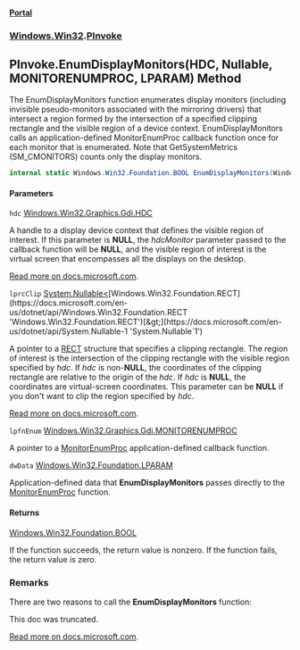 #### [Portal](index.md 'index')
### [Windows.Win32](Windows.Win32.md 'Windows.Win32').[PInvoke](PInvoke.md 'Windows.Win32.PInvoke')

## PInvoke.EnumDisplayMonitors(HDC, Nullable<RECT>, MONITORENUMPROC, LPARAM) Method

The EnumDisplayMonitors function enumerates display monitors (including invisible pseudo-monitors associated with the mirroring drivers) that intersect a region formed by the intersection of a specified clipping rectangle and the visible region of a device context. EnumDisplayMonitors calls an application-defined MonitorEnumProc callback function once for each monitor that is enumerated. Note that GetSystemMetrics (SM_CMONITORS) counts only the display monitors.

```csharp
internal static Windows.Win32.Foundation.BOOL EnumDisplayMonitors(Windows.Win32.Graphics.Gdi.HDC hdc, System.Nullable<Windows.Win32.Foundation.RECT> lprcClip, Windows.Win32.Graphics.Gdi.MONITORENUMPROC lpfnEnum, Windows.Win32.Foundation.LPARAM dwData);
```
#### Parameters

<a name='Windows.Win32.PInvoke.EnumDisplayMonitors(Windows.Win32.Graphics.Gdi.HDC,System.Nullable_Windows.Win32.Foundation.RECT_,Windows.Win32.Graphics.Gdi.MONITORENUMPROC,Windows.Win32.Foundation.LPARAM).hdc'></a>

`hdc` [Windows.Win32.Graphics.Gdi.HDC](https://docs.microsoft.com/en-us/dotnet/api/Windows.Win32.Graphics.Gdi.HDC 'Windows.Win32.Graphics.Gdi.HDC')

  
A handle to a display device context that defines the visible region of interest. If this parameter is <b>NULL</b>, the <i>hdcMonitor</i> parameter passed to the callback function will be <b>NULL</b>, and the visible region of interest is the virtual screen that encompasses all the displays on the desktop.  
  
[Read more on docs.microsoft.com](https://learn.microsoft.com/windows/win32/api/winuser/nf-winuser-enumdisplaymonitors#parameters 'https://learn.microsoft.com/windows/win32/api/winuser/nf-winuser-enumdisplaymonitors#parameters').

<a name='Windows.Win32.PInvoke.EnumDisplayMonitors(Windows.Win32.Graphics.Gdi.HDC,System.Nullable_Windows.Win32.Foundation.RECT_,Windows.Win32.Graphics.Gdi.MONITORENUMPROC,Windows.Win32.Foundation.LPARAM).lprcClip'></a>

`lprcClip` [System.Nullable&lt;](https://docs.microsoft.com/en-us/dotnet/api/System.Nullable-1 'System.Nullable`1')[Windows.Win32.Foundation.RECT](https://docs.microsoft.com/en-us/dotnet/api/Windows.Win32.Foundation.RECT 'Windows.Win32.Foundation.RECT')[&gt;](https://docs.microsoft.com/en-us/dotnet/api/System.Nullable-1 'System.Nullable`1')

  
A pointer to a <a href="https://docs.microsoft.com/windows/desktop/api/windef/ns-windef-rect">RECT</a> structure that specifies a clipping rectangle. The region of interest is the intersection of the clipping rectangle with the visible region specified by <i>hdc</i>. If <i>hdc</i> is non-<b>NULL</b>, the coordinates of the clipping rectangle are relative to the origin of the <i>hdc</i>. If <i>hdc</i> is <b>NULL</b>, the coordinates are virtual-screen coordinates. This parameter can be <b>NULL</b> if you don't want to clip the region specified by <i>hdc</i>.  
  
[Read more on docs.microsoft.com](https://learn.microsoft.com/windows/win32/api/winuser/nf-winuser-enumdisplaymonitors#parameters 'https://learn.microsoft.com/windows/win32/api/winuser/nf-winuser-enumdisplaymonitors#parameters').

<a name='Windows.Win32.PInvoke.EnumDisplayMonitors(Windows.Win32.Graphics.Gdi.HDC,System.Nullable_Windows.Win32.Foundation.RECT_,Windows.Win32.Graphics.Gdi.MONITORENUMPROC,Windows.Win32.Foundation.LPARAM).lpfnEnum'></a>

`lpfnEnum` [Windows.Win32.Graphics.Gdi.MONITORENUMPROC](https://docs.microsoft.com/en-us/dotnet/api/Windows.Win32.Graphics.Gdi.MONITORENUMPROC 'Windows.Win32.Graphics.Gdi.MONITORENUMPROC')

A pointer to a <a href="https://docs.microsoft.com/windows/desktop/api/winuser/nc-winuser-monitorenumproc">MonitorEnumProc</a> application-defined callback function.

<a name='Windows.Win32.PInvoke.EnumDisplayMonitors(Windows.Win32.Graphics.Gdi.HDC,System.Nullable_Windows.Win32.Foundation.RECT_,Windows.Win32.Graphics.Gdi.MONITORENUMPROC,Windows.Win32.Foundation.LPARAM).dwData'></a>

`dwData` [Windows.Win32.Foundation.LPARAM](https://docs.microsoft.com/en-us/dotnet/api/Windows.Win32.Foundation.LPARAM 'Windows.Win32.Foundation.LPARAM')

Application-defined data that <b>EnumDisplayMonitors</b> passes directly to the <a href="https://docs.microsoft.com/windows/desktop/api/winuser/nc-winuser-monitorenumproc">MonitorEnumProc</a> function.

#### Returns
[Windows.Win32.Foundation.BOOL](https://docs.microsoft.com/en-us/dotnet/api/Windows.Win32.Foundation.BOOL 'Windows.Win32.Foundation.BOOL')  
  
If the function succeeds, the return value is nonzero. If the function fails, the return value is zero.

### Remarks
  
There are two reasons to call the <b>EnumDisplayMonitors</b> function:  
  
This doc was truncated.  
  
[Read more on docs.microsoft.com](https://learn.microsoft.com/windows/win32/api/winuser/nf-winuser-enumdisplaymonitors# 'https://learn.microsoft.com/windows/win32/api/winuser/nf-winuser-enumdisplaymonitors#').